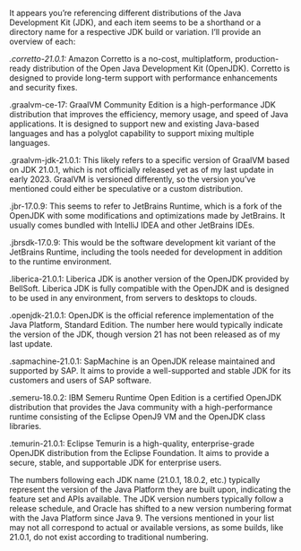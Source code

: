 It appears you’re referencing different distributions of the Java Development Kit (JDK), and each item seems to be a shorthand or a directory name for a respective JDK build or variation. I’ll provide an overview of each:

*.corretto-21.0.1:*
Amazon Corretto is a no-cost, multiplatform, production-ready distribution of the Open Java Development Kit (OpenJDK). Corretto is designed to provide long-term support with performance enhancements and security fixes.

.graalvm-ce-17:
GraalVM Community Edition is a high-performance JDK distribution that improves the efficiency, memory usage, and speed of Java applications. It is designed to support new and existing Java-based languages and has a polyglot capability to support mixing multiple languages.

.graalvm-jdk-21.0.1:
This likely refers to a specific version of GraalVM based on JDK 21.0.1, which is not officially released yet as of my last update in early 2023. GraalVM is versioned differently, so the version you’ve mentioned could either be speculative or a custom distribution.

.jbr-17.0.9:
This seems to refer to JetBrains Runtime, which is a fork of the OpenJDK with some modifications and optimizations made by JetBrains. It usually comes bundled with IntelliJ IDEA and other JetBrains IDEs.

.jbrsdk-17.0.9:
This would be the software development kit variant of the JetBrains Runtime, including the tools needed for development in addition to the runtime environment.

.liberica-21.0.1:
Liberica JDK is another version of the OpenJDK provided by BellSoft. Liberica JDK is fully compatible with the OpenJDK and is designed to be used in any environment, from servers to desktops to clouds.

.openjdk-21.0.1:
OpenJDK is the official reference implementation of the Java Platform, Standard Edition. The number here would typically indicate the version of the JDK, though version 21 has not been released as of my last update.

.sapmachine-21.0.1:
SapMachine is an OpenJDK release maintained and supported by SAP. It aims to provide a well-supported and stable JDK for its customers and users of SAP software.

.semeru-18.0.2:
IBM Semeru Runtime Open Edition is a certified OpenJDK distribution that provides the Java community with a high-performance runtime consisting of the Eclipse OpenJ9 VM and the OpenJDK class libraries.

.temurin-21.0.1:
Eclipse Temurin is a high-quality, enterprise-grade OpenJDK distribution from the Eclipse Foundation. It aims to provide a secure, stable, and supportable JDK for enterprise users.

The numbers following each JDK name (21.0.1, 18.0.2, etc.) typically represent the version of the Java Platform they are built upon, indicating the feature set and APIs available. The JDK version numbers typically follow a release schedule, and Oracle has shifted to a new version numbering format with the Java Platform since Java 9. The versions mentioned in your list may not all correspond to actual or available versions, as some builds, like 21.0.1, do not exist according to traditional numbering.
